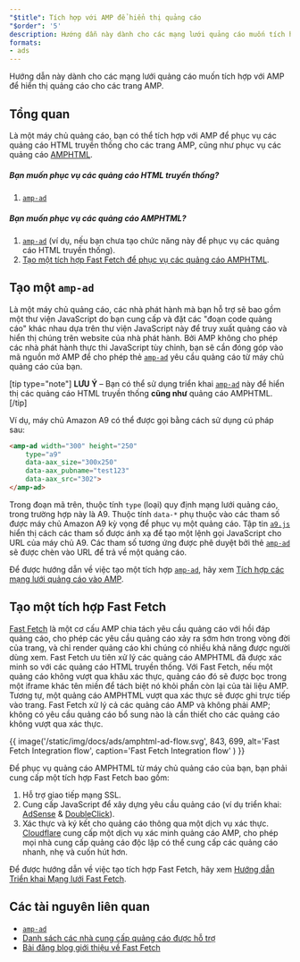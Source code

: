 ```yaml
---
"$title": Tích hợp với AMP để hiển thị quảng cáo
"$order": '5'
description: Hướng dẫn này dành cho các mạng lưới quảng cáo muốn tích hợp với AMP để hiển thị quảng cáo cho các trang AMP.
formats:
- ads
---
```


Hướng dẫn này dành cho các mạng lưới quảng cáo muốn tích hợp với AMP để hiển thị quảng cáo cho các trang AMP.

## Tổng quan

Là một máy chủ quảng cáo, bạn có thể tích hợp với AMP để phục vụ các quảng cáo HTML truyền thống cho các trang AMP, cũng như phục vụ các quảng cáo [AMPHTML](../../../documentation/guides-and-tutorials/learn/intro-to-amphtml-ads.md).

##### Bạn muốn phục vụ các quảng cáo HTML truyền thống?

1. [`amp-ad`](../../../documentation/components/reference/amp-ad.md)

##### Bạn muốn phục vụ các quảng cáo AMPHTML?

1. [`amp-ad`](../../../documentation/components/reference/amp-ad.md) (ví dụ, nếu bạn chưa tạo chức năng này để phục vụ các quảng cáo HTML truyền thống).
2. [Tạo một tích hợp Fast Fetch để phục vụ các quảng cáo AMPHTML](#creating-a-fast-fetch-integration).

## Tạo một `amp-ad` <a name="creating-an-amp-ad"></a>

Là một máy chủ quảng cáo, các nhà phát hành mà bạn hỗ trợ sẽ bao gồm một thư viện JavaScript do bạn cung cấp và đặt các "đoạn code quảng cáo" khác nhau dựa trên thư viện JavaScript này để truy xuất quảng cáo và hiển thị chúng trên website của nhà phát hành. Bởi AMP không cho phép các nhà phát hành thực thi JavaScript tùy chỉnh, bạn sẽ cần đóng góp vào mã nguồn mở AMP để cho phép thẻ [`amp-ad`](../../../documentation/components/reference/amp-ad.md) yêu cầu quảng cáo từ máy chủ quảng cáo của bạn.

[tip type="note"] **LƯU Ý** – Bạn có thể sử dụng triển khai [`amp-ad`](../../../documentation/components/reference/amp-ad.md) này để hiển thị các quảng cáo HTML truyền thống **cũng như** quảng cáo AMPHTML. [/tip]

Ví dụ, máy chủ Amazon A9 có thể được gọi bằng cách sử dụng cú pháp sau:

```html
<amp-ad width="300" height="250"
    type="a9"
    data-aax_size="300x250"
    data-aax_pubname="test123"
    data-aax_src="302">
</amp-ad>
```

Trong đoạn mã trên, thuộc tính `type` (loại) quy định mạng lưới quảng cáo, trong trường hợp này là A9. Thuộc tính `data-*` phụ thuộc vào các tham số được máy chủ Amazon A9 kỳ vọng để phục vụ một quảng cáo. Tập tin [`a9.js`](https://github.com/ampproject/amphtml/blob/master/ads/a9.js) hiển thị cách các tham số được ánh xạ để tạo một lệnh gọi JavaScript cho URL của máy chủ A9. Các tham số tương ứng được phê duyệt bởi thẻ [`amp-ad`](../../../documentation/components/reference/amp-ad.md) sẽ được chèn vào URL để trả về một quảng cáo.

Để được hướng dẫn về việc tạo một tích hợp [`amp-ad`](../../../documentation/components/reference/amp-ad.md), hãy xem [Tích hợp các mạng lưới quảng cáo vào AMP](https://github.com/ampproject/amphtml/blob/master/ads/README.md).

## Tạo một tích hợp Fast Fetch <a name="creating-a-fast-fetch-integration"></a>

[Fast Fetch](https://blog.amp.dev/2017/08/21/even-faster-loading-ads-in-amp/) là một cơ cấu AMP chia tách yêu cầu quảng cáo với hồi đáp quảng cáo, cho phép các yêu cầu quảng cáo xảy ra sớm hơn trong vòng đời của trang, và chỉ render quảng cáo khi chúng có nhiều khả năng được người dùng xem. Fast Fetch ưu tiên xử lý các quảng cáo AMPHTML đã được xác minh so với các quảng cáo HTML truyền thống. Với Fast Fetch, nếu một quảng cáo không vượt qua khâu xác thực, quảng cáo đó sẽ được bọc trong một iframe khác tên miền để tách biệt nó khỏi phần còn lại của tài liệu AMP. Tương tự, một quảng cáo AMPHTML vượt qua xác thực sẽ được ghi trực tiếp vào trang. Fast Fetch xử lý cả các quảng cáo AMP và không phải AMP; không có yêu cầu quảng cáo bổ sung nào là cần thiết cho các quảng cáo không vượt qua xác thực.

{{ image('/static/img/docs/ads/amphtml-ad-flow.svg', 843, 699, alt='Fast Fetch Integration flow', caption='Fast Fetch Integration flow' ) }}

Để phục vụ quảng cáo AMPHTML từ máy chủ quảng cáo của bạn, bạn phải cung cấp một tích hợp Fast Fetch bao gồm:

1. Hỗ trợ giao tiếp mạng SSL.
2. Cung cấp JavaScript để xây dựng yêu cầu quảng cáo (ví dụ triển khai: [AdSense](https://github.com/ampproject/amphtml/tree/master/extensions/amp-ad-network-adsense-impl) & [DoubleClick](https://github.com/ampproject/amphtml/tree/master/extensions/amp-ad-network-doubleclick-impl)).
3. Xác thực và ký kết cho quảng cáo thông qua một dịch vụ xác thực. [Cloudflare](https://blog.cloudflare.com/firebolt/) cung cấp một dịch vụ xác minh quảng cáo AMP, cho phép mọi nhà cung cấp quảng cáo độc lập có thể cung cấp các quảng cáo nhanh, nhẹ và cuốn hút hơn.

Để được hướng dẫn về việc tạo tích hợp Fast Fetch, hãy xem [Hướng dẫn Triển khai Mạng lưới Fast Fetch](https://github.com/ampproject/amphtml/blob/master/ads/google/a4a/docs/Network-Impl-Guide.md).

## Các tài nguyên liên quan

- [`amp-ad`](../../../documentation/components/reference/amp-ad.md)
- [Danh sách các nhà cung cấp quảng cáo được hỗ trợ](../../../documentation/guides-and-tutorials/develop/monetization/ads_vendors.md)
- [Bài đăng blog giới thiệu về Fast Fetch](https://blog.amp.dev/2017/08/21/even-faster-loading-ads-in-amp/)
